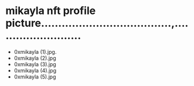 # mikayla nft profile picture......................................,..........................
- 0xmikayla (1).jpg.
- 0xmikayla (2).jpg
- 0xmikayla (3).jpg
- 0xmikayla (4).jpg
- 0xmikayla (5).jpg
